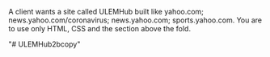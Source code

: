 A client wants a site called ULEMHub built like yahoo.com; news.yahoo.com/coronavirus; news.yahoo.com; sports.yahoo.com.  You are to use only HTML, CSS and the section above the fold.

"# ULEMHub2bcopy" 
